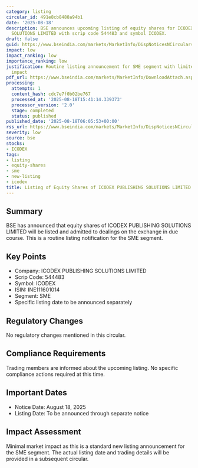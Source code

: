 ```yaml
---
category: listing
circular_id: 491e8cb8488a94b1
date: '2025-08-18'
description: BSE announces upcoming listing of equity shares for ICODEX PUBLISHING
  SOLUTIONS LIMITED with scrip code 544483 and symbol ICODEX.
draft: false
guid: https://www.bseindia.com/markets/MarketInfo/DispNoticesNCirculars.aspx?Noticeid={D9B5A17A-6A4D-4E61-AFE4-FDB6F2505361}&noticeno=20250818-1&dt=08/18/2025&icount=1&totcount=56&flag=0
impact: low
impact_ranking: low
importance_ranking: low
justification: Routine listing announcement for SME segment with limited market-wide
  impact
pdf_url: https://www.bseindia.com/markets/MarketInfo/DownloadAttach.aspx?id=20250818-1&attachedId=
processing:
  attempts: 1
  content_hash: cdc7e7f0b02be767
  processed_at: '2025-08-18T15:41:14.339373'
  processor_version: '2.0'
  stage: completed
  status: published
published_date: '2025-08-18T06:05:53+00:00'
rss_url: https://www.bseindia.com/markets/MarketInfo/DispNoticesNCirculars.aspx?Noticeid={D9B5A17A-6A4D-4E61-AFE4-FDB6F2505361}&noticeno=20250818-1&dt=08/18/2025&icount=1&totcount=56&flag=0
severity: low
source: bse
stocks:
- ICODEX
tags:
- listing
- equity-shares
- sme
- new-listing
- icodex
title: Listing of Equity Shares of ICODEX PUBLISHING SOLUTIONS LIMITED
---
```


## Summary

BSE has announced that equity shares of ICODEX PUBLISHING SOLUTIONS LIMITED will be listed and admitted to dealings on the exchange in due course. This is a routine listing notification for the SME segment.

## Key Points

- Company: ICODEX PUBLISHING SOLUTIONS LIMITED
- Scrip Code: 544483
- Symbol: ICODEX
- ISIN: INE111601014
- Segment: SME
- Specific listing date to be announced separately

## Regulatory Changes

No regulatory changes mentioned in this circular.

## Compliance Requirements

Trading members are informed about the upcoming listing. No specific compliance actions required at this time.

## Important Dates

- Notice Date: August 18, 2025
- Listing Date: To be announced through separate notice

## Impact Assessment

Minimal market impact as this is a standard new listing announcement for the SME segment. The actual listing date and trading details will be provided in a subsequent circular.